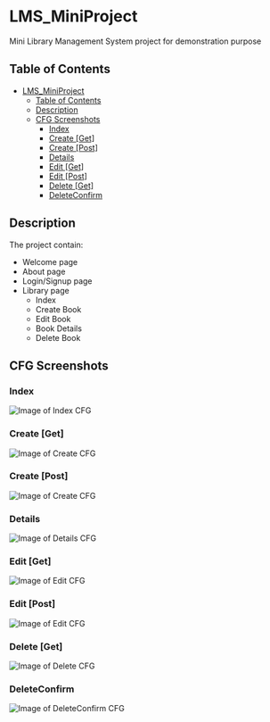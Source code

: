 # LMS_MiniProject

Mini Library Management System  project for demonstration purpose

## Table of Contents

- [LMS_MiniProject](#lms_miniproject)
	- [Table of Contents](#table-of-contents)
	- [Description](#description)
	- [CFG Screenshots](#cfg-screenshots)
		- [Index](#index)
		- [Create [Get]](#create-get)
		- [Create [Post]](#create-post)
		- [Details](#details)
		- [Edit [Get]](#edit-get)
		- [Edit [Post]](#edit-post)
		- [Delete [Get]](#delete-get)
		- [DeleteConfirm](#deleteconfirm)

## Description

The project contain:

- Welcome page
- About page
- Login/Signup page
- Library page
  - Index
  - Create Book
  - Edit Book
  - Book Details
  - Delete Book

## CFG Screenshots

### Index

![Image of Index CFG](https://github.com/Marloxo/LMS_MiniProject/blob/master/CFG%20Images/Index.PNG)

### Create [Get]

![Image of Create CFG](https://github.com/Marloxo/LMS_MiniProject/blob/master/CFG%20Images/CreateGet.PNG)

### Create [Post]

![Image of Create CFG](https://github.com/Marloxo/LMS_MiniProject/blob/master/CFG%20Images/Create.PNG)

### Details

![Image of Details CFG](https://github.com/Marloxo/LMS_MiniProject/blob/master/CFG%20Images/Details.PNG)

### Edit [Get]

![Image of Edit CFG](https://github.com/Marloxo/LMS_MiniProject/blob/master/CFG%20Images/EditGet.PNG)

### Edit [Post]

![Image of Edit CFG](https://github.com/Marloxo/LMS_MiniProject/blob/master/CFG%20Images/EditPost.PNG)

### Delete [Get]

![Image of Delete CFG](https://github.com/Marloxo/LMS_MiniProject/blob/master/CFG%20Images/DeleteGet.PNG)

### DeleteConfirm

![Image of DeleteConfirm CFG](https://github.com/Marloxo/LMS_MiniProject/blob/master/CFG%20Images/DeleteConfirm.PNG)
